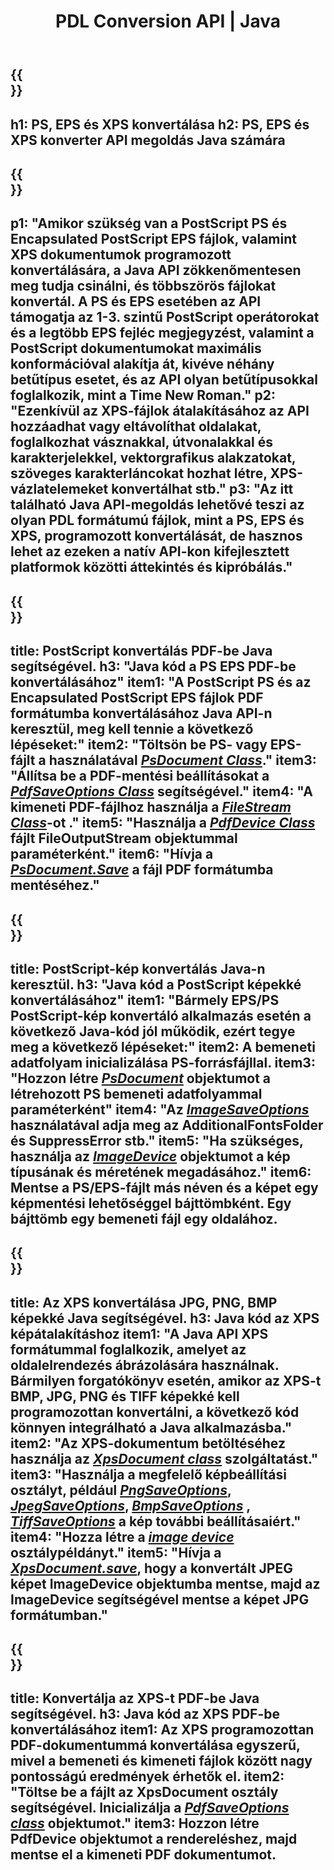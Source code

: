 ﻿---
translation: true
template: /_templates/_conversion-java.md
title: PDL Conversion API | Java
url: /java/conversion/
description: Konvertálja a PS-t, EPS-t és XPS-t PDF-be és képekké, beleértve a BMP-t, JPG-t, PNG-t és TIFF-et a Java-könyvtár segítségével az Aspose.Page PDL-konverziós funkcióval.
family: page
platformtag: net
feature: conversion
---

{{<section banner>}}
---
h1: PS, EPS és XPS konvertálása
h2: PS, EPS és XPS konverter API megoldás Java számára
---

{{<section overview>}}
---
p1: "Amikor szükség van a PostScript PS és Encapsulated PostScript EPS fájlok, valamint XPS dokumentumok programozott konvertálására, a Java API zökkenőmentesen meg tudja csinálni, és többszörös fájlokat konvertál. A PS és EPS esetében az API támogatja az 1-3. szintű PostScript operátorokat és a legtöbb EPS fejléc megjegyzést, valamint a PostScript dokumentumokat maximális konformációval alakítja át, kivéve néhány betűtípus esetet, és az API olyan betűtípusokkal foglalkozik, mint a Time New Roman."
p2: "Ezenkívül az XPS-fájlok átalakításához az API hozzáadhat vagy eltávolíthat oldalakat, foglalkozhat vásznakkal, útvonalakkal és karakterjelekkel, vektorgrafikus alakzatokat, szöveges karakterláncokat hozhat létre, XPS-vázlatelemeket konvertálhat stb."
p3: "Az itt található Java API-megoldás lehetővé teszi az olyan PDL formátumú fájlok, mint a PS, EPS és XPS, programozott konvertálását, de hasznos lehet az ezeken a natív API-kon kifejlesztett platformok közötti áttekintés és kipróbálás."
---

{{<section feature1>}}
---
title: PostScript konvertálás PDF-be Java segítségével.
h3: "Java kód a PS EPS PDF-be konvertálásához"
item1: "A PostScript PS és az Encapsulated PostScript EPS fájlok PDF formátumba konvertálásához Java API-n keresztül, meg kell tennie a következő lépéseket:"
item2: "Töltsön be PS- vagy EPS-fájlt a használatával [*PsDocument Class*](https://reference.aspose.com/page/java/com.aspose.eps/PsDocument)."
item3: "Állítsa be a PDF-mentési beállításokat a [*PdfSaveOptions Class*](https://reference.aspose.com/page/java/com.aspose.eps.device/PdfSaveOptions) segítségével."
item4: "A kimeneti PDF-fájlhoz használja a [*FileStream Class*](https://docs.oracle.com/javase/7/docs/api/java/io/FileOutputStream.html)-ot ."
item5: "Használja a [*PdfDevice Class*](https://reference.aspose.com/page/java/com.aspose.eps.device/PdfDevice) fájlt FileOutputStream objektummal paraméterként."
item6: "Hívja a [*PsDocument.Save*](https://reference.aspose.com/page/java/com.aspose.eps/PsDocument#save-com.aspose.page.Device-com.aspose.page.SaveOptions-) a fájl PDF formátumba mentéséhez."
---

{{<section feature2>}}
---
title: PostScript-kép konvertálás Java-n keresztül.
h3: "Java kód a PostScript képekké konvertálásához"
item1: "Bármely EPS/PS PostScript-kép konvertáló alkalmazás esetén a következő Java-kód jól működik, ezért tegye meg a következő lépéseket:"
item2: A bemeneti adatfolyam inicializálása PS-forrásfájllal.
item3: "Hozzon létre [*PsDocument*](https://reference.aspose.com/page/java/com.aspose.eps/psdocument) objektumot a létrehozott PS bemeneti adatfolyammal paraméterként"
item4: "Az [*ImageSaveOptions*](https://reference.aspose.com/page/java/com.aspose.eps.device/imagesaveoptions) használatával adja meg az AdditionalFontsFolder és SuppressError stb."
item5: "Ha szükséges, használja az [*ImageDevice*](https://reference.aspose.com/page/java/com.aspose.eps.device/imagedevice) objektumot a kép típusának és méretének megadásához."
item6: Mentse a PS/EPS-fájlt más néven és a képet egy képmentési lehetőséggel bájttömbként. Egy bájttömb egy bemeneti fájl egy oldalához.
---


{{<section feature3>}}
---
title: Az XPS konvertálása JPG, PNG, BMP képekké Java segítségével.
h3: Java kód az XPS képátalakításhoz
item1: "A Java API XPS formátummal foglalkozik, amelyet az oldalelrendezés ábrázolására használnak. Bármilyen forgatókönyv esetén, amikor az XPS-t BMP, JPG, PNG és TIFF képekké kell programozottan konvertálni, a következő kód könnyen integrálható a Java alkalmazásba."
item2: "Az XPS-dokumentum betöltéséhez használja az [*XpsDocument class*](https://reference.aspose.com/page/java/com.aspose.xps/XpsDocument) szolgáltatást."
item3: "Használja a megfelelő képbeállítási osztályt, például [*PngSaveOptions*](https://reference.aspose.com/page/java/com.aspose.xps.rendering/PngSaveOptions), [*JpegSaveOptions*](https://reference.aspose.com/page/java/com.aspose.xps.rendering/JpegSaveOptions), [*BmpSaveOptions*](https://reference.aspose.com/page/java/com.aspose.xps.rendering/BmpSaveOptions) , [*TiffSaveOptions*](https://reference.aspose.com/page/java/com.aspose.xps.rendering/TiffSaveOptions) a kép további beállításaiért."
item4: "Hozza létre a [*image device*](https://reference.aspose.com/page/java/com.aspose.xps.rendering/ImageDevice) osztálypéldányt."
item5: "Hívja a [*XpsDocument.save*](https://reference.aspose.com/page/java/com.aspose.xps/XpsDocument#save-com.aspose.page.Device-com.aspose.page.SaveOptions-), hogy a konvertált JPEG képet ImageDevice objektumba mentse, majd az ImageDevice segítségével mentse a képet JPG formátumban."
---

{{<section feature4>}}
---
title: Konvertálja az XPS-t PDF-be Java segítségével.
h3: Java kód az XPS PDF-be konvertálásához
item1: Az XPS programozottan PDF-dokumentummá konvertálása egyszerű, mivel a bemeneti és kimeneti fájlok között nagy pontosságú eredmények érhetők el.
item2: "Töltse be a fájlt az XpsDocument osztály segítségével. Inicializálja a [*PdfSaveOptions class*](https://reference.aspose.com/page/java/com.aspose.xps.rendering/PdfDevice) objektumot."
item3: Hozzon létre PdfDevice objektumot a rendereléshez, majd mentse el a kimeneti PDF dokumentumot.
---


